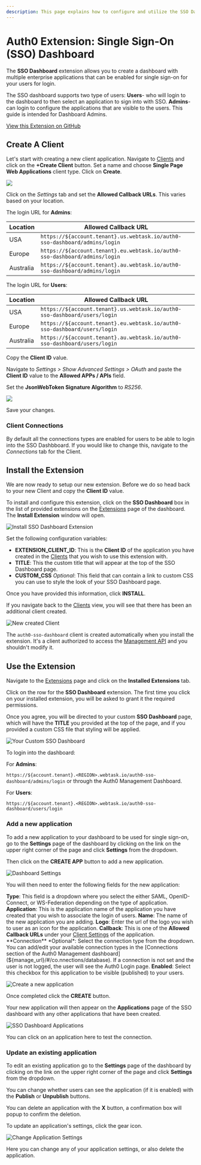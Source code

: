 ```yaml
---
description: This page explains how to configure and utilize the SSO Dashboard Extension
---
```


# Auth0 Extension: Single Sign-On (SSO) Dashboard

The **SSO Dashboard** extension allows you to create a dashboard with multiple enterprise applications that can be enabled for single sign-on for your users for login.

The SSO dashboard supports two type of users: 
**Users**- who will login to the dashboard to then select an application to sign into with SSO. 
**Admins**- can login to configure the applications that are visible to the users. This guide is intended for Dashboard Admins.

[View this Extension on GitHub](https://github.com/auth0-extensions/auth0-sso-dashboard-extension)

## Create A Client

Let's start with creating a new client application. Navigate to [Clients](${manage_url}/#/applications) and click on the **+Create Client** button. Set a name and choose **Single Page Web Applications** client type. Click on **Create**.

![](/media/articles/extensions/sso-dashboard/create-client.png)

Click on the *Settings* tab and set the **Allowed Callback URLs**. This varies based on your location.

The login URL for **Admins**:

| Location | Allowed Callback URL |
| --- | --- |
| USA | `https://${account.tenant}.us.webtask.io/auth0-sso-dashboard/admins/login` |
| Europe | `https://${account.tenant}.eu.webtask.io/auth0-sso-dashboard/admins/login` |
| Australia | `https://${account.tenant}.au.webtask.io/auth0-sso-dashboard/admins/login` |

The login URL for **Users**:

| Location | Allowed Callback URL |
| --- | --- |
| USA | `https://${account.tenant}.us.webtask.io/auth0-sso-dashboard/users/login` |
| Europe | `https://${account.tenant}.eu.webtask.io/auth0-sso-dashboard/users/login` |
| Australia | `https://${account.tenant}.au.webtask.io/auth0-sso-dashboard/users/login` |

Copy the **Client ID** value.

Navigate to *Settings > Show Advanced Settings > OAuth* and paste the **Client ID** value to the **Allowed APPs / APIs** field.

Set the **JsonWebToken Signature Algorithm** to *RS256*.

![](/media/articles/extensions/delegated-admin/set-rs256.png)

Save your changes.

### Client Connections

By default all the connections types are enabled for users to be able to login into the SSO Dashbboard. If you would like to change this, navigate to the *Connections* tab for the Client.

## Install the Extension

We are now ready to setup our new extension. Before we do so head back to your new Client and copy the **Client ID** value.

To install and configure this extension, click on the **SSO Dashboard** box in the list of provided extensions on the [Extensions](${manage_url}/#/extensions) page of the dashboard. The **Install Extension** window will open.

![Install SSO Dashboard Extension](/media/articles/extensions/sso-dashboard/install-extension.png)

Set the following configuration variables:

- **EXTENSION_CLIENT_ID**: This is the **Client ID** of the application you have created in the [Clients](${manage_url}/#/clients) that you wish to use this extension with.
- **TITLE**: This the custom title that will appear at the top of the SSO Dashboard page.
- **CUSTOM_CSS** *Optional*: This field that can contain a link to custom CSS you can use to style the look of your SSO Dashboard page.

Once you have provided this information, click **INSTALL**.

If you navigate back to the [Clients](${manage_url}/#/clients) view, you will see that there has been an additional client created.

![New created Client](/media/articles/extensions/sso-dashboard/new-client.png)

The `auth0-sso-dashboard` client is created automatically when you install the extension. It's a client authorized to access the [Management API](/api/management/v2) and you shouldn't modify it.

## Use the Extension

Navigate to the [Extensions](${manage_url}/#/extensions) page and click on the **Installed Extensions** tab.

Click on the row for the **SSO Dashboard** extension. The first time you click on your installed extension, you will be asked to grant it the required permissions.

Once you agree, you will be directed to your custom **SSO Dashboard** page, which will have the **TITLE** you provided at the top of the page, and if you provided a custom CSS file that styling will be applied.

![Your Custom SSO Dashboard](/media/articles/extensions/sso-dashboard/dashboard.png)

To login into the dashboard:

For **Admins**:

`https://${account.tenant}.<REGION>.webtask.io/auth0-sso-dashboard/admins/login` or through the Auth0 Management Dashboard.

For **Users**:

`https://${account.tenant}.<REGION>.webtask.io/auth0-sso-dashboard/users/login`

### Add a new application

To add a new application to your dashboard to be used for single sign-on, go to the **Settings** page of the dashboard by clicking on the link on the upper right corner of the page and click **Settings** from the dropdown.

Then click on the **CREATE APP** button to add a new application.

![Dashboard Settings](/media/articles/extensions/sso-dashboard/settings.png)

You will then need to enter the following fields for the new application:

**Type**: This field is a dropdown where you select the either SAML, OpenID-Connect, or WS-Federation depending on the type of application.
**Application**: This is the application name of the application you have created that you wish to associate the login of users.
**Name**: The name of the new application you are adding.
**Logo**: Enter the url of the logo you wish to user as an icon for the application.
**Callback**: This is one of the **Allowed Callback URLs** under your [Client Settings](${manage_url}/#/clients) of the application.
**Connection** *Optional*: Select the connection type from the dropdown. You can add/edit your available connection types in the [Connections section of the Auth0 Management dashboard](${manage_url}/#/co.nnections/database).  If a connection is not set and the user is not logged, the user will see the Auth0 Login page.
**Enabled**: Select this checkbox for this application to be visible (published) to your users.

![Create a new application](/media/articles/extensions/sso-dashboard/new-app.png)

Once completed click the **CREATE** button.

Your new application will then appear on the **Applications** page of the SSO dashboard with any other applications that have been created.

![SSO Dashboard Applications](/media/articles/extensions/sso-dashboard/dashboard-apps.png)

You can click on an application here to test the connection.

### Update an existing application

To edit an existing application go to the **Settings** page of the dashboard by clicking on the link on the upper right corner of the page and click **Settings** from the dropdown.

You can change whether users can see the application (if it is enabled) with the **Publish** or **Unpublish** buttons. 

You can delete an application with the **X** button, a confirmation box will popup to confirm the deletion.

To update an application's settings, click the gear icon.

![Change Application Settings](/media/articles/extensions/sso-dashboard/change-settings.png)

Here you can change any of your application settings, or also delete the application.



